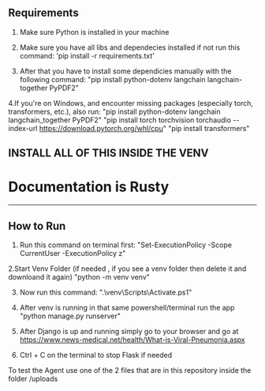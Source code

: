 
## Requirements

1. Make sure Python is installed in your machine

2. Make sure you have all libs and dependecies installed if not run this command:
   'pip install -r requirements.txt'

3. After that you have to install some dependicies manually with the following command:
   "pip install python-dotenv langchain langchain-together PyPDF2"

4.If you're on Windows, and encounter missing packages (especially torch, transformers, etc.), also run:
   "pip install python-dotenv langchain langchain_together PyPDF2"
   "pip install torch torchvision torchaudio --index-url https://download.pytorch.org/whl/cpu"
   "pip install transformers"

## INSTALL ALL OF THIS INSIDE THE VENV 

# Documentation is Rusty
---

## How to Run

1. Run this command on terminal first:
"Set-ExecutionPolicy -Scope CurrentUser -ExecutionPolicy z"

2.Start Venv Folder (if needed , if you see a venv folder then delete it and downloand it again)
"python -m venv venv"

3. Now run this command:
".\venv\Scripts\Activate.ps1"

4. After venv is running in that same powershell/terminal run the app
"python manage.py runserver"

5. After Django is up and running simply go to your browser and go at https://www.news-medical.net/health/What-is-Viral-Pneumonia.aspx

6. Ctrl + C on the terminal to stop Flask if needed

To test the Agent use one of the 2 files that are in this repository inside the folder /uploads
